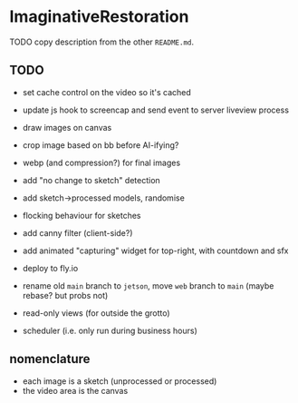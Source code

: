 # ImaginativeRestoration

TODO copy description from the other `README.md`.

## TODO

- set cache control on the video so it's cached
- update js hook to screencap and send event to server liveview process
- draw images on canvas
- crop image based on bb before AI-ifying?
- webp (and compression?) for final images
- add "no change to sketch" detection
- add sketch->processed models, randomise
- flocking behaviour for sketches
- add canny filter (client-side?)
- add animated "capturing" widget for top-right, with countdown and sfx
- deploy to fly.io
- rename old `main` branch to `jetson`, move `web` branch to `main` (maybe
  rebase? but probs not)

- read-only views (for outside the grotto)
- scheduler (i.e. only run during business hours)

## nomenclature

- each image is a sketch (unprocessed or processed)
- the video area is the canvas
